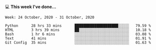💻 **This week I've done...**

<!--START_SECTION:waka-->
```text
Week: 24 October, 2020 - 31 October, 2020

Python      28 hrs 33 mins      ████████████████████░░░░░   79.59 % 
HTML        3 hrs 39 mins       ██░░░░░░░░░░░░░░░░░░░░░░░   10.18 % 
Bash        1 hr 6 mins         ░░░░░░░░░░░░░░░░░░░░░░░░░   03.08 % 
Text        41 mins             ░░░░░░░░░░░░░░░░░░░░░░░░░   01.91 % 
Git Config  35 mins             ░░░░░░░░░░░░░░░░░░░░░░░░░   01.63 %
```
<!--END_SECTION:waka-->
